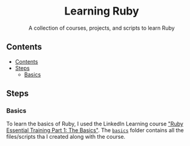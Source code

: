 <h1 align="center">Learning Ruby</h1>
<p align="center">A collection of courses, projects, and scripts to learn Ruby</p>

## Contents

- [Contents](#contents)
- [Steps](#steps)
  - [Basics](#basics)

## Steps

### Basics

To learn the basics of Ruby, I used the LinkedIn Learning course ["Ruby Essential Training Part 1: The Basics"](https://www.linkedin.com/learning/ruby-essential-training-part-1-the-basics/). The [`basics`](/basics) folder contains all the files/scripts tha I created along with the course.
